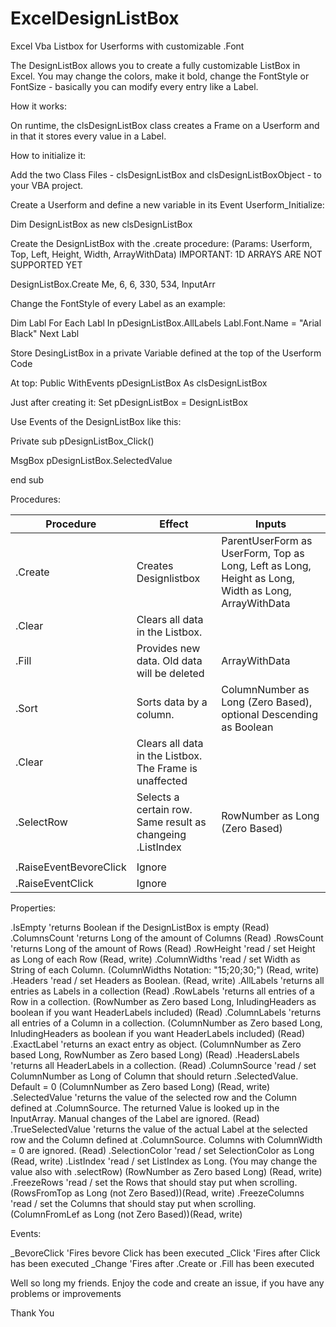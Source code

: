 # ExcelDesignListBox
Excel Vba Listbox for Userforms with customizable .Font

The DesignListBox allows you to create a fully customizable ListBox in Excel. You may change the colors, make it bold,
change the FontStyle or FontSize - basically you can modify every entry like a Label. 

How it works: 

  On runtime, the clsDesignListBox class creates a Frame on a Userform and in that it stores every value in a Label. 

How to initialize it:

  Add the two Class Files - clsDesignListBox and clsDesignListBoxObject - to your VBA project. 

  Create a Userform and define a new variable in its Event Userform_Initialize:

  Dim DesignListBox as new clsDesignListBox

  Create the DesignListBox with the .create procedure:
  (Params: Userform, Top, Left, Height, Width, ArrayWithData)
  IMPORTANT: 1D ARRAYS ARE NOT SUPPORTED YET

  DesignListBox.Create Me, 6, 6, 330, 534, InputArr
  
  Change the FontStyle of every Label as an example:
  
  Dim Labl
  For Each Labl In pDesignListBox.AllLabels
      Labl.Font.Name = "Arial Black"
  Next Labl
  
  Store DesingListBox in a private Variable defined at the top of the Userform Code
  
  At top:
  Public WithEvents pDesignListBox As clsDesignListBox
  
  Just after creating it:
  Set pDesignListBox = DesignListBox
  
  Use Events of the DesignListBox like this:
  
  Private sub pDesignListBox_Click()
  
  MsgBox pDesignListBox.SelectedValue
 
  end sub
  
Procedures:

|  Procedure |  Effect | Inputs |
| ------------ | ------------ | ------------ |
|  .Create    | Creates Designlistbox  | ParentUserForm as UserForm, Top as Long, Left as Long, Height as Long, Width as Long, ArrayWithData | 
|   .Clear   |   Clears all data in the Listbox.  |  |
|   .Fill     |   Provides new data. Old data will be deleted  | ArrayWithData  |
|   .Sort     |   Sorts data by a column. | ColumnNumber as Long (Zero Based), optional Descending as Boolean |
|   .Clear   |   Clears all data in the Listbox. The Frame is unaffected |  |
|   .SelectRow   |  Selects a certain row. Same result as changeing .ListIndex |  RowNumber as Long (Zero Based) |
|    |   |   |  
|   .RaiseEventBevoreClick  |  Ignore |  |
|   .RaiseEventClick  |  Ignore |  |

    
Properties:
  
  .IsEmpty                'returns Boolean if the DesignListBox is empty (Read) 
  .ColumnsCount           'returns Long of the amount of Columns (Read)
  .RowsCount              'returns Long of the amount of Rows (Read)
  .RowHeight              'read / set Height as Long of each Row (Read, write)
  .ColumnWidths           'read / set Width as String of each Column. (ColumnWidths Notation: "15;20;30;") (Read, write)
  .Headers                'read / set Headers as Boolean. (Read, write)
  .AllLabels              'returns all entries as Labels in a collection (Read)
  .RowLabels              'returns all entries of a Row in a collection. (RowNumber as Zero based Long, InludingHeaders as boolean if you want HeaderLabels included) (Read)
  .ColumnLabels           'returns all entries of a Column in a collection. (ColumnNumber as Zero based Long, InludingHeaders as boolean if you want HeaderLabels included) (Read)
  .ExactLabel             'returns an exact entry as object. (ColumnNumber as Zero based Long, RowNumber as Zero based Long) (Read)
  .HeadersLabels          'returns all HeaderLabels in a collection. (Read)
  .ColumnSource           'read / set ColumnNumber as Long of Column that should return .SelectedValue. Default = 0 (ColumnNumber as Zero based Long) (Read, write)
  .SelectedValue          'returns the value of the selected row and the Column defined at .ColumnSource. The returned Value is looked up in the InputArray. Manual changes of the Label are ignored. (Read)
  .TrueSelectedValue      'returns the value of the actual Label at the selected row and the Column defined at .ColumnSource. Columns with ColumnWidth = 0 are ignored. (Read)
  .SelectionColor         'read / set SelectionColor as Long (Read, write)
  .ListIndex              'read / set ListIndex as Long. (You may change the value also with .selectRow) (RowNumber as Zero based Long) (Read, write)
  .FreezeRows             'read / set the Rows that should stay put when scrolling. (RowsFromTop as Long (not Zero Based))(Read, write)
  .FreezeColumns          'read / set the Columns that should stay put when scrolling. (ColumnFromLef as Long (not Zero Based))(Read, write)
  
Events:
  
  _BevoreClick            'Fires bevore Click has been executed
  _Click                  'Fires after Click has been executed
  _Change                 'Fires after .Create or .Fill has been executed
  
Well so long my friends. Enjoy the code and create an issue, if you have any problems or improvements

Thank You
  
  
